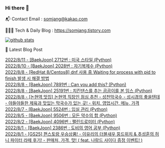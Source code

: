### Hi there 👋

📬  Contact Email : somjang@kakao.com

👨🏻‍💻  Tech & Daily Blog : https://somjang.tistory.com

[![github stats](https://github-readme-stats.vercel.app/api?username=SOMJANG&show_icons=true&hide_border=False)](https://somjang.tistory.com)

🤩 Latest Blog Post

[2022/8/11 - [BaekJoon] 2712번 : 미국 스타일 (Python)](https://somjang.tistory.com/entry/BaekJoon-2712%EB%B2%88-%EB%AF%B8%EA%B5%AD-%EC%8A%A4%ED%83%80%EC%9D%BC-Python) <br>
[2022/8/10 - [BaekJoon] 2028번 : 자기복제수 (Python)](https://somjang.tistory.com/entry/BaekJoon-2028%EB%B2%88-%EC%9E%90%EA%B8%B0%EB%B3%B5%EC%A0%9C%EC%88%98-Python) <br>
[2022/8/8 - [RedHat 8/Centos8] dnf 사용 중 Waiting for process with pid to finish 발생 시 해결 방법](https://somjang.tistory.com/entry/dnf-%EC%82%AC%EC%9A%A9-%EC%A4%91-Waiting-for-process-with-pid-to-finish-%EB%B0%9C%EC%83%9D-%EC%8B%9C-%ED%95%B4%EA%B2%B0-%EB%B0%A9%EB%B2%95) <br>
[2022/8/8 - [BaekJoon] 7891번 : Can you add this? (Python)](https://somjang.tistory.com/entry/BaekJoon-7891%EB%B2%88-Can-you-add-this-Python) <br>
[2022/8/8 - [BaekJoon] 25191번 : 치킨댄스를 추는 곰곰이를 본 임스 (Python)](https://somjang.tistory.com/entry/BaekJoon-25191%EB%B2%88-%EC%B9%98%ED%82%A8%EB%8C%84%EC%8A%A4%EB%A5%BC-%EC%B6%94%EB%8A%94-%EA%B3%B0%EA%B3%B0%EC%9D%B4%EB%A5%BC-%EB%B3%B8-%EC%9E%84%EC%8A%A4-Python) <br>
[2022/8/8 - [논현역 맛집] 논현역 직장인 점심 추천 - 성천막국수 - 성시경의 좋을텐데 - 야들야들한 제육과 맛있는 막국수가 있는 곳! - 위치, 영업시간, 메뉴, 가격](https://somjang.tistory.com/entry/%EB%85%BC%ED%98%84%EC%97%AD-%EB%A7%9B%EC%A7%91-%EB%85%BC%ED%98%84%EC%97%AD-%EC%A7%81%EC%9E%A5%EC%9D%B8-%EC%A0%90%EC%8B%AC-%EC%B6%94%EC%B2%9C-%EC%84%B1%EC%B2%9C%EB%A7%89%EA%B5%AD%EC%88%98-%EC%84%B1%EC%8B%9C%EA%B2%BD%EC%9D%98-%EC%A2%8B%EC%9D%84%ED%85%90%EB%8D%B0-%EC%95%BC%EB%93%A4%EC%95%BC%EB%93%A4%ED%95%9C-%EC%A0%9C%EC%9C%A1%EA%B3%BC-%EB%A7%9B%EC%9E%88%EB%8A%94-%EB%A7%89%EA%B5%AD%EC%88%98%EA%B0%80-%EC%9E%88%EB%8A%94-%EA%B3%B3-%EC%9C%84%EC%B9%98-%EC%98%81%EC%97%85%EC%8B%9C%EA%B0%84-%EB%A9%94%EB%89%B4-%EA%B0%80%EA%B2%A9) <br>
[2022/8/7 - [BaekJoon] 5524번 : 입실 관리 (Python)](https://somjang.tistory.com/entry/BaekJoon-5524%EB%B2%88-%EC%9E%85%EC%8B%A4-%EA%B4%80%EB%A6%AC-Python) <br>
[2022/8/5 - [BaekJoon] 9506번 : 모든 약수의 합 (Python)](https://somjang.tistory.com/entry/BaekJoon-9506%EB%B2%88-%EB%AA%A8%EB%93%A0-%EC%95%BD%EC%88%98%EC%9D%98-%ED%95%A9-Python) <br>
[2022/8/2 - [BaekJoon] 4096번 : 팰린드로미터 (Python)](https://somjang.tistory.com/entry/BaekJoon-4096%EB%B2%88-%ED%8C%B0%EB%A6%B0%EB%93%9C%EB%A1%9C%EB%AF%B8%ED%84%B0-Python) <br>
[2022/8/1 - [BaekJoon] 2386번 : 도비의 영어 공부 (Python)](https://somjang.tistory.com/entry/BaekJoon-2386%EB%B2%88-%EB%8F%84%EB%B9%84%EC%9D%98-%EC%98%81%EC%96%B4-%EA%B3%B5%EB%B6%80-Python) <br>
[2022/8/1 - [GS25] 편스토랑 우승상품! - 이유리의 더블새우 뚱드위치 & 추성훈의 허니 파이터 라떼 후기! - 판매처, 가격, 맛! ( feat. 나랑드 사이다 증정 이벤트! )](https://somjang.tistory.com/entry/GS25-%ED%8E%B8%EC%8A%A4%ED%86%A0%EB%9E%91-%EC%9A%B0%EC%8A%B9%EC%83%81%ED%92%88-%EC%9D%B4%EC%9C%A0%EB%A6%AC%EC%9D%98-%EB%8D%94%EB%B8%94%EC%83%88%EC%9A%B0-%EB%9A%B1%EB%93%9C%EC%9C%84%EC%B9%98-%EC%B6%94%EC%84%B1%ED%9B%88%EC%9D%98-%ED%97%88%EB%8B%88-%ED%8C%8C%EC%9D%B4%ED%84%B0-%EB%9D%BC%EB%96%BC-%ED%9B%84%EA%B8%B0-%ED%8C%90%EB%A7%A4%EC%B2%98-%EA%B0%80%EA%B2%A9-%EB%A7%9B-feat-%EB%82%98%EB%9E%91%EB%93%9C-%EC%82%AC%EC%9D%B4%EB%8B%A4-%EC%A6%9D%EC%A0%95-%EC%9D%B4%EB%B2%A4%ED%8A%B8) <br>
